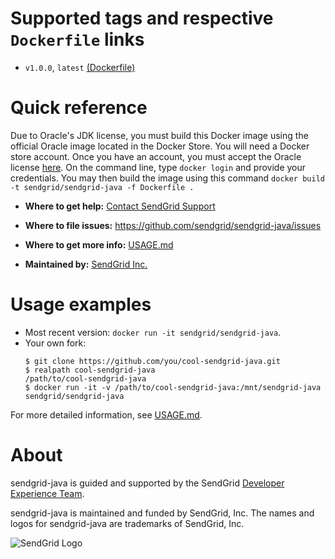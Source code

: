 # Supported tags and respective `Dockerfile` links
 - `v1.0.0`, `latest` [(Dockerfile)](https://github.com/sendgrid/sendgrid-java/blob/master/docker/Dockerfile)

# Quick reference
Due to Oracle's JDK license, you must build this Docker image using the official Oracle image located in the Docker Store. You will need a Docker store account. Once you have an account, you must accept the Oracle license [here](https://store.docker.com/images/oracle-serverjre-8). On the command line, type `docker login` and provide your credentials. You may then build the image using this command `docker build -t sendgrid/sendgrid-java -f Dockerfile .`

 - **Where to get help:**
   [Contact SendGrid Support](https://support.sendgrid.com/hc/en-us)

 - **Where to file issues:**
   https://github.com/sendgrid/sendgrid-java/issues

 - **Where to get more info:**
   [USAGE.md](https://github.com/sendgrid/sendgrid-java/blob/master/docker/USAGE.md)

 - **Maintained by:**
   [SendGrid Inc.](https://sendgrid.com)

# Usage examples
 - Most recent version: `docker run -it sendgrid/sendgrid-java`.
 - Your own fork:
   ```sh-session
   $ git clone https://github.com/you/cool-sendgrid-java.git
   $ realpath cool-sendgrid-java
   /path/to/cool-sendgrid-java
   $ docker run -it -v /path/to/cool-sendgrid-java:/mnt/sendgrid-java sendgrid/sendgrid-java
   ```

For more detailed information, see [USAGE.md](https://github.com/sendgrid/sendgrid-java/blob/master/docker/USAGE.md).

# About

sendgrid-java is guided and supported by the SendGrid [Developer Experience Team](mailto:dx@sendgrid.com).

sendgrid-java is maintained and funded by SendGrid, Inc. The names and logos for sendgrid-java are trademarks of SendGrid, Inc.

![SendGrid Logo](https://uiux.s3.amazonaws.com/2016-logos/email-logo%402x.png)
